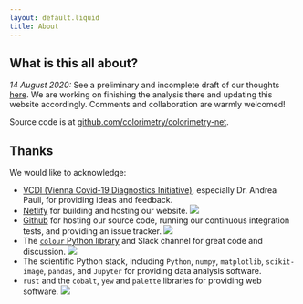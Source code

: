 ```yaml
---
layout: default.liquid
title: About
---
```


## What is this all about?

*14 August 2020:* See a preliminary and incomplete draft of our thoughts
[here](https://github.com/colorimetry/colorimetry-net/blob/master/HNB/spectral%20analysis.ipynb).
We are working on finishing the analysis there and updating this website
accordingly. Comments and collaboration are warmly welcomed!

Source code is at
[github.com/colorimetry/colorimetry-net](https://github.com/colorimetry/colorimetry-net).

## Thanks

We would like to acknowledge:

- [VCDI (Vienna Covid-19 Diagnostics Initiative)](http://www.vcdi.net/), especially Dr. Andrea Pauli, for providing ideas and feedback.
- [Netlify](https://www.netlify.com) for building and hosting our website. <img class="about-icon" src="/images/netlify-orbit-diamond.jpg"/>
- [Github](https://github.com) for hosting our source code, running our continuous integration tests, and providing an issue tracker. <img class="about-icon" src="/images/Octocat.png" />
- The [`colour` Python library](https://github.com/colour-science/colour/) and Slack channel for great code and discussion. <img class="about-icon" src="/images/Colour_Logo_Medium_001.png"/>
- The scientific Python stack, including `Python`, `numpy`, `matplotlib`, `scikit-image`, `pandas`, and `Jupyter` for providing data analysis software.
- `rust` and the `cobalt`, `yew` and `palette` libraries for providing web software. <img class="about-icon" src="/images/cobald.logo.02.resize.png">
